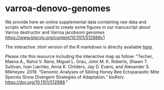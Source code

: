 # varroa-denovo-genomes
We provide here an online supplemental data containing raw data and scripts which were used to create some figures in our manuscript about Varroa destructor and Varroa jacobsoni genomes https://www.biorxiv.org/content/10.1101/512988v1

The interactive .html version of the R markdown is directly available [here](https://maevatecher.github.io/varroa-denovo-genomes/).

Please cite this resource including the interactive map as follow:
"Techer, Maeva A., Rahul V. Rane, Miguel L. Grau, John M. K. Roberts, Shawn T. Sullivan, Ivan Liachko, Anna K. Childers, Jay D. Evans, and Alexander S. Mikheyev. 2019. “Genomic Analyses of Sibling Honey Bee Ectoparasitic Mite Species Show Divergent Strategies of Adaptation.” bioRxiv. https://doi.org/10.1101/512988."
